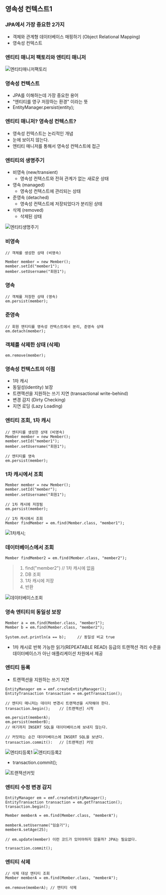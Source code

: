 ## 영속성 컨텍스트1


### JPA에서 가장 중요한 2가지

- 객체와 관계형 데이터베이스 매핑하기 (Object Relational Mapping)
- 영속성 컨텍스트 


### 엔티티 매니저 팩토리와 엔티티 매니저

![엔티티매니저팩토리](image/엔티티매니저팩토리.png)


### 영속성 컨텍스트

- JPA를 이해하는데 가장 중요한 용어
- "엔티티를 영구 저장하는 환경" 이라는 뜻
- EntityManager.persist(entity);


### 엔티티 매니저? 영속성 컨텍스트?

- 영속성 컨텍스트는 논리적인 개념
- 눈에 보이지 않는다.
- 엔티티 매니저를 통해서 영속성 컨텍스트에 접근 


### 엔티티의 생명주기

- 비영속 (new/transient)
    - 영속성 컨텍스트와 전혀 관계가 없는 새로운 상태
- 영속 (managed)
    - 영속성 컨텍스트에 관리되는 상태
- 준영속 (detached)
    - 영속성 컨텍스트에 저장되었다가 분리된 상태
- 삭제 (removed)
    - 삭제된 상태


![엔티티생명주기](image/엔티티생명주기.png)


### 비영속

````
// 객체를 생성한 상태 (비영속)

Member member = new Member();
member.setId("member1");
member.setUsername("회원1");
````


### 영속

````
// 객체를 저장한 상태 (영속)
em.persist(member);
````


### 준영속

````
// 회원 엔티티를 영속성 컨텍스트에서 분리, 준영속 상태
em.detach(member);
````


### 객체를 삭제한 상태 (삭제)

````
em.remove(member);
````


### 영속성 컨텍스트의 이점

- 1차 캐시
- 동일성(identity) 보장
- 트랜잭션을 지원하는 쓰기 지연 (transactional write-behind)
- 변경 감지 (Dirty Checking)
- 지연 로딩 (Lazy Loading)


### 엔티티 조회, 1차 캐시 

````
// 엔티티를 생성한 상태 (비영속)
Member member = new Member();
member.setId("member1");
member.setUsername("회원1");

// 엔티티를 영속
em.persist(member);
````

### 1차 캐시에서 조회

````
Member member = new Member();
member.setId("member");
member.setUsername("회원1");

// 1차 캐시에 저장됨
em.persist(member);

// 1차 캐시에서 조회
Member findMember = em.find(Member.class, "member1");
````


![1차캐시](image/1차캐시.png);


### 데이터베이스에서 조회

````
Member findMember2 = em.find(Member.class, "member2");
````

> 1. find("member2")    // 1차 캐시에 없음
> 2. DB 조회
> 3. 1차 캐시에 저장
> 4. 반환  

![데이터베이스조회](image/데이터베이스조회.png)


### 영속 엔티티의 동일성 보장 

````
Member a = em.find(Member.class, "member1");
Member b = em.find(Member.class, "member2");

System.out.println(a == b);     // 동일성 비교 true
````

- 1차 캐시로 반복 가능한 읽기(REPEATABLE READ) 등급의 트랜잭션 격리 수준을 데이터베이스가 아닌
애플리케이션 차원에서 제공


### 엔티티 등록
- 트랜잭션을 지원하는 쓰기 지연

```
EntityManager em = emf.createEntityManager();
EntityTransaction transaction = em.getTransaction();

// 엔티티 매니저는 데이터 변경시 트랜잭션을 시작해야 한다.
transaction.begin();    // [트랜잭션] 시작

em.persist(memberA);
em.persist(memberB);
// 여기까지 INSERT SQL을 데이터베이스에 보내지 않는다.

// 커밋하는 순간 데이터베이스에 INSERT SQL을 보낸다.
transaction.commit():   // [트랜잭션] 커밋 

```


![엔티티등록1](image/엔티티등록1.png)
![엔티티등록2](image/엔티티등록2.png)

- transaction.commit();

![트랜잭션커밋](image/트랜잭션커밋.png)


### 엔티티 수정 변경 감지

````
EntityManager em = emf.createEntityManager();
EntityTransaction transaction = em.getTransaction();
transaction.begin();

Member memberA = em.find(Member.class, "memberA");

memberA.setUsername("임슬기");
memberA.setAge(25);

// em.update(member) 이런 코드가 있어야하지 않을까? JPA는 필요없다.

transaction.commit();
````


### 엔티티 삭제

````
// 삭제 대상 엔티티 조회
Member memberA = em.find(Member.class, "memberA");

em.remove(memberA); // 엔티티 삭제 
````

